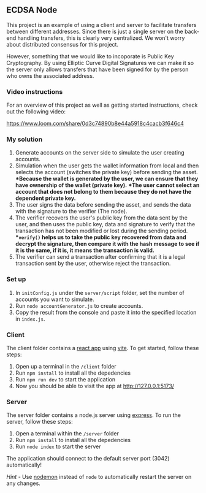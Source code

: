 ## ECDSA Node

This project is an example of using a client and server to facilitate transfers between different addresses. Since there is just a single server on the back-end handling transfers, this is clearly very centralized. We won't worry about distributed consensus for this project.

However, something that we would like to incoporate is Public Key Cryptography. By using Elliptic Curve Digital Signatures we can make it so the server only allows transfers that have been signed for by the person who owns the associated address.

### Video instructions

For an overview of this project as well as getting started instructions, check out the following video:

https://www.loom.com/share/0d3c74890b8e44a5918c4cacb3f646c4

### My solution

1. Generate accounts on the server side to simulate the user creating accounts.
2. Simulation when the user gets the wallet information from local and then selects the account (switches the private key) before sending the asset.
   **\*Because the wallet is generated by the user, we can ensure that they have ownership of the wallet (private key).**
   **\*The user cannot select an account that does not belong to them because they do not have the dependent private key.**
3. The user signs the data before sending the asset, and sends the data with the signature to the verifier (The node).
4. The verifier recovers the user's public key from the data sent by the user, and then uses the public key, data and signature to verify that the transaction has not been modified or lost during the sending period.
   **\*`verify()` helps us to take the public key recovered from data and decrypt the signature, then compare it with the hash message to see if it is the same, if it is, it means the transaction is valid.**
5. The verifier can send a transaction after confirming that it is a legal transaction sent by the user, otherwise reject the transaction.

### Set up

1. In `initConfig.js` under the `server/script` folder, set the number of accounts you want to simulate.
2. Run `node accountGenerator.js` to create accounts.
3. Copy the result from the console and paste it into the specified location in `index.js`.

### Client

The client folder contains a [react app](https://reactjs.org/) using [vite](https://vitejs.dev/). To get started, follow these steps:

1. Open up a terminal in the `/client` folder
2. Run `npm install` to install all the depedencies
3. Run `npm run dev` to start the application
4. Now you should be able to visit the app at http://127.0.0.1:5173/

### Server

The server folder contains a node.js server using [express](https://expressjs.com/). To run the server, follow these steps:

1. Open a terminal within the `/server` folder
2. Run `npm install` to install all the depedencies
3. Run `node index` to start the server

The application should connect to the default server port (3042) automatically!

_Hint_ - Use [nodemon](https://www.npmjs.com/package/nodemon) instead of `node` to automatically restart the server on any changes.
